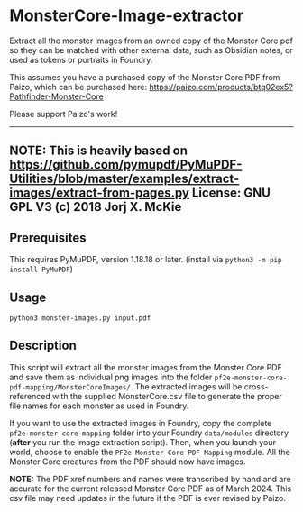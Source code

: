 # MonsterCore-Image-extractor

Extract all the monster images from an owned copy of the Monster Core pdf so 
they can be matched with other external data, such as Obsidian notes, or used 
as tokens or portraits in Foundry.

This assumes you have a purchased copy of the Monster Core PDF from Paizo, which 
can be purchased here:   https://paizo.com/products/btq02ex5?Pathfinder-Monster-Core

Please support Paizo's work!

-------------------------------------------------------------------------------
NOTE:
This is heavily based on https://github.com/pymupdf/PyMuPDF-Utilities/blob/master/examples/extract-images/extract-from-pages.py
License: GNU GPL V3
(c) 2018 Jorj X. McKie
-------------------------------------------------------------------------------

Prerequisites
-------------
This requires PyMuPDF, version 1.18.18 or later.  (install via `python3 -m pip install PyMuPDF`)


Usage
-----
`python3 monster-images.py input.pdf`

Description
-----------
This script will extract all the monster images from the Monster Core PDF and save them
as individual png images into the folder `pf2e-monster-core-pdf-mapping/MonsterCoreImages/`.  The extracted images will be 
cross-referenced with the supplied MonsterCore.csv file to generate the proper file names for
each monster as used in Foundry.

If you want to use the extracted images in Foundry, copy the complete `pf2e-monster-core-mapping` folder into your Foundry `data/modules` directory (**after** you run the image extraction script).  Then, when you launch your world, choose to enable the `PF2e Monster Core PDF Mapping` module.   All the Monster Core creatures from the PDF should now have images.

**NOTE:** The PDF xref numbers and names were transcribed by hand and are accurate for the current 
released Monster Core PDF as of March 2024.  This csv file may need updates in the future 
if the PDF is ever revised by Paizo.
